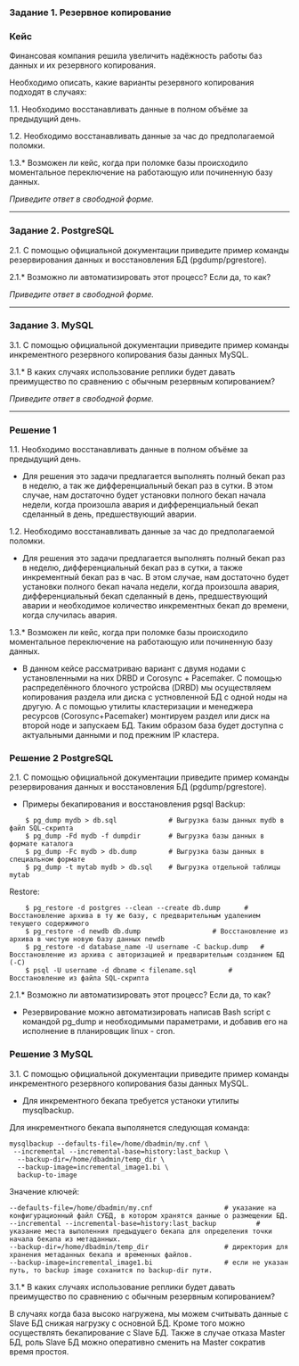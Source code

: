 ### Задание 1. Резервное копирование

### Кейс
Финансовая компания решила увеличить надёжность работы баз данных и их резервного копирования. 

Необходимо описать, какие варианты резервного копирования подходят в случаях: 

1.1. Необходимо восстанавливать данные в полном объёме за предыдущий день.

1.2. Необходимо восстанавливать данные за час до предполагаемой поломки.

1.3.* Возможен ли кейс, когда при поломке базы происходило моментальное переключение на работающую или починенную базу данных.

*Приведите ответ в свободной форме.*

---

### Задание 2. PostgreSQL

2.1. С помощью официальной документации приведите пример команды резервирования данных и восстановления БД (pgdump/pgrestore).

2.1.* Возможно ли автоматизировать этот процесс? Если да, то как?

*Приведите ответ в свободной форме.*

---

### Задание 3. MySQL

3.1. С помощью официальной документации приведите пример команды инкрементного резервного копирования базы данных MySQL. 

3.1.* В каких случаях использование реплики будет давать преимущество по сравнению с обычным резервным копированием?

*Приведите ответ в свободной форме.*

----


### Решение 1

1.1. Необходимо восстанавливать данные в полном объёме за предыдущий день.

- Для решения это задачи предлагается выполнять полный бекап раз в неделю, а так же дифференциальный бекап раз в сутки.
  В этом случае, нам достаточно будет установки полного бекап начала недели, когда произошла авария и дифференциальный бекап
  сделанный в день, предшествующий аварии. 

1.2. Необходимо восстанавливать данные за час до предполагаемой поломки.

- Для решения это задачи предлагается выполнять полный бекап раз в неделю, дифференциальный бекап раз в сутки, а также
  инкрементный бекап раз в час. 
  В этом случае, нам достаточно будет установки полного бекап начала недели, когда произошла авария, дифференциальный бекап
  сделанный в день, предшествующий аварии и необходимое количество инкрементных бекап до времени, когда случилась авария.

1.3.* Возможен ли кейс, когда при поломке базы происходило моментальное переключение на работающую или починенную базу данных.

- В данном кейсе рассматриваю вариант с двумя нодами с установленными на них DRBD и Corosync + Pacemaker. 
  С помощью распределённого блочного устройсва (DRBD) мы осуществляем копирования раздела или диска с устновленной БД с одной ноды на другую.
  А с помощью утилиты кластеризации и менеджера ресурсов (Corosync+Pacemaker) монтируем раздел или диск на второй ноде и запускаем БД. 
  Таким образом база будет доступна с актуальными данными и под прежним IP кластера.


### Решение 2  PostgreSQL

2.1. С помощью официальной документации приведите пример команды резервирования данных и восстановления БД (pgdump/pgrestore).

- Примеры бекапирования  и восстановления pgsql
  Backup: 

```
	$ pg_dump mydb > db.sql       		# Выгрузка базы данных mydb в файл SQL-скрипта
	$ pg_dump -Fd mydb -f dumpdir 	 	# Выгрузка базы данных в формате каталога
	$ pg_dump -Fc mydb > db.dump    	# Выгрузка базы данных в специальном формате
	$ pg_dump -t mytab mydb > db.sql 	# Выгрузка отдельной таблицы mytab
```

  Restore: 

```
	$ pg_restore -d postgres --clean --create db.dump  	   # Восстановление архива в ту же базу, с предварительным удалением текущего содержимого
	$ pg_restore -d newdb db.dump				   # Восстановление из архива в чистую новую базу данных newdb
	$ pg_restore -d database_name -U username -C backup.dump   # Восстановление из архива с авторизацией и предварительым созданием БД (-C)
	$ psql -U username -d dbname < filename.sql		   # Восстановление из файла SQL-скрипта
```	
	
2.1.* Возможно ли автоматизировать этот процесс? Если да, то как?

- Резервирование можно автоматизировать написав Bash script с командой pg_dump и необходимыми
  параметрами, и добавив его на исполнение в планировщик linux - cron.


### Решение 3  MySQL

3.1. С помощью официальной документации приведите пример команды инкрементного резервного копирования базы данных MySQL.

* Для инкрементного бекапа требуется устаноки утилиты  mysqlbackup.

Для инкрементного бекапа выполянется следующая команда:

	mysqlbackup --defaults-file=/home/dbadmin/my.cnf \
 	 --incremental --incremental-base=history:last_backup \
	  --backup-dir=/home/dbadmin/temp_dir \
	  --backup-image=incremental_image1.bi \
 	  backup-to-image

Значение ключей:

	--defaults-file=/home/dbadmin/my.cnf 				  # указание на конфигурационный файл СУБД, в котором хранятся данные о размещении БД.	
	--incremental --incremental-base=history:last_backup  		  # указание места выполенния предыдущего бекапа для определения точки начала бекапа из метаданных.
	--backup-dir=/home/dbadmin/temp_dir 				  # директория для хранения метаданных бекапа и временных файлов.
	--backup-image=incremental_image1.bi				  # если не указан путь, то backup image соханится по backup-dir пути. 


3.1.* В каких случаях использование реплики будет давать преимущество по сравнению с обычным резервным копированием?

В случаях когда база высоко нагружена, мы можем считывать данные с Slave БД снижая нагрузку с основной БД. 
Кроме того можно осуществлять бекапирование с Slave БД. Также в случае отказа Master БД, роль Slave БД можно
оперативно сменить на Master сократив время простоя.
